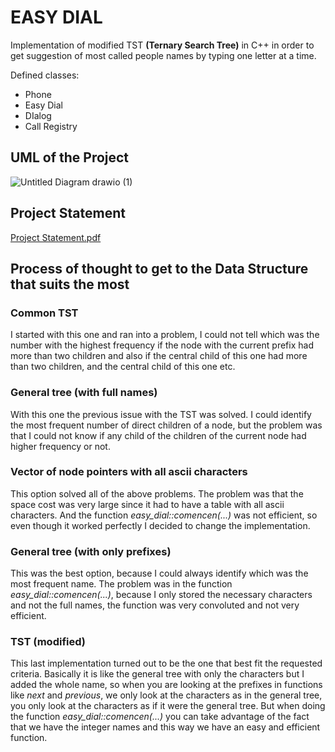 # EASY DIAL

Implementation of modified TST **(Ternary Search Tree)** in C++ in order to get suggestion of most called people names by typing one letter at a time.


Defined classes:

- Phone
- Easy Dial
- DIalog
- Call Registry


## UML of the Project

![Untitled Diagram drawio (1)](https://github.com/Blondie-TheManWithNoName/Easy-Dial/assets/58909117/e10e505c-b9de-4824-a0e9-76f9b80718be)

## Project Statement
[Project Statement.pdf](https://github.com/Blondie-TheManWithNoName/Easy-Dial/files/12608728/Project.Statement.pdf)



## Process of thought to get to the Data Structure that suits the most

### Common TST

I started with this one and ran into a problem, I could not tell which was the number with the highest frequency if the node with the current prefix had more than two children and also if the central child of this one had more than two children, and the central child of this one etc.

### General tree (with full names)

With this one the previous issue with the TST was solved. I could identify the most frequent number of direct children of a node, but the problem was that I could not know if any child of the children of the current node had higher frequency or not.

### Vector of node pointers with all ascii characters

This option solved all of the above problems. The problem was that the space cost was very large since it had to have a table with all ascii characters. And the function _easy_dial::comencen(...)_ was not efficient, so even though it worked perfectly I decided to change the implementation.

### General tree (with only prefixes)

This was the best option, because I could always identify which was the most frequent name. The problem was in the function _easy_dial::comencen(...)_, because I only stored the necessary characters and not the full names, the function was very convoluted and not very efficient.

### TST (modified)

This last implementation turned out to be the one that best fit the requested criteria. Basically it is like the general tree with only the characters but I added the whole name, so when you are looking at the prefixes in functions like _next_ and _previous_, we only look at the characters as in the general tree, you only look at the characters as if it were the general tree.
But when doing the function _easy_dial::comencen(...)_ you can take advantage of the fact that we have the integer names and this way we have an easy and efficient function.



